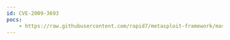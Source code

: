 ```yaml
---
id: CVE-2009-3693
pocs:
    - https://raw.githubusercontent.com/rapid7/metasploit-framework/master/modules/exploits/windows/browser/persits_xupload_traversal.rb
---
```

